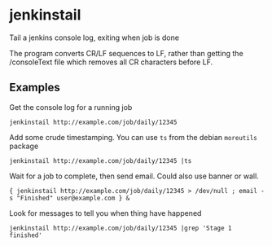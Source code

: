 # jenkinstail
Tail a jenkins console log, exiting when job is done

The program converts CR/LF sequences to LF, rather than getting the
/consoleText file which removes all CR characters before LF.

## Examples

Get the console log for a running job

`jenkinstail http://example.com/job/daily/12345`

Add some crude timestamping. You can use `ts` from the debian `moreutils` package

`jenkinstail http://example.com/job/daily/12345 |ts`

Wait for a job to complete, then send email. Could also use banner or wall.

 `{ jenkinstail http://example.com/job/daily/12345 > /dev/null ; email -s "Finished" user@example.com } &`
 
 Look for messages to tell you when thing have happened
 
 `jenkinstail http://example.com/job/daily/12345 |grep 'Stage 1 finished'`
